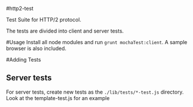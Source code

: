 #http2-test

Test Suite for HTTP/2 protocol.

The tests are divided into client and server tests. 

#Usage
Install all node modules and run `grunt mochaTest:client`. A sample browser is also included.

#Adding Tests

## Server tests
For server tests, create new tests as the `./lib/tests/*-test.js` directory. Look at the template-test.js for an example